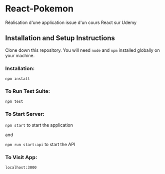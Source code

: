 # React-Pokemon
Réalisation d'une application issue d'un cours React sur Udemy

## Installation and Setup Instructions

Clone down this repository. You will need `node` and `npm` installed globally on your machine.  

### Installation:

`npm install`  

### To Run Test Suite:  

`npm test`  

### To Start Server:

`npm start` to start the application

and

`npm run start:api` to start the API

### To Visit App:

`localhost:3000`  
